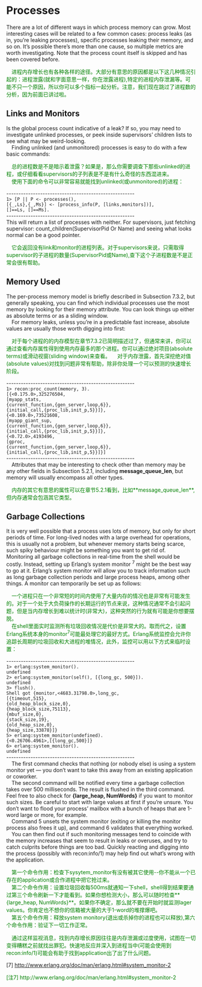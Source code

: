 # Processes
There are a lot of different ways in which process memory can grow. Most interesting
cases will be related to a few common cases: process leaks (as in, you’re leaking processes),
specific processes leaking their memory, and so on. It’s possible there’s more than one
cause, so multiple metrics are worth investigating. Note that the process count itself is
skipped and has been covered before.
<p></p> <font color="green">
&emsp;进程内存增长也有各种各样的途径。大部分有意思的原因都是以下这几种情况引起的：进程泄露(就和字面意思一样，你在泄露进程),特定的进程内存泄漏等。可能不只一个原因，所以你可以多个指标一起分析。注意，我们现在跳过了进程数的分析，因为前面已讲过啦。
</font> <p></p>

## Links and Monitors
Is the global process count indicative of a leak? If so, you may need to investigate unlinked processes, or peek inside supervisors’ children lists to see what may be weird-looking.<br>
&emsp;Finding unlinked (and unmonitored) processes is easy to do with a few basic commands:<br>
<p></p> <font color="green">
&emsp;总的进程数是不是暗示着泄露？如果是，那么你需要调查下那些unlinked的进程，或仔细看看supervisors的子列表是不是有什么奇怪的东西混进来。<br>
&emsp;使用下面的命令可以非常容易就能找到unlinked(或unmonitored)的进程：<br>
</font> <p></p>

-----------------------------------------------------<br>
`1> [P || P <- processes(),`<br>
`[{_,Ls},{_,Ms}] <- [process_info(P, [links,monitors])],`<br>
`[]==Ls, []==Ms].`<br>
-----------------------------------------------------<br>
This will return a list of processes with neither. For supervisors, just fetching
supervisor: count_children(SupervisorPid Or Name) and seeing what looks normal can
be a good pointer.<br>
<p></p> <font color="green">
&emsp;它会返回没有link和monitor的进程列表。对于supervisors来说，只需取得supervisor的子进程的数量(SupervisorPid或Name),查下这个子进程数是不是正常会很有帮助。
</font> <p></p>

## Memory Used
The per-process memory model is briefly described in Subsection 7.3.2, but generally speaking, you can find which individual processes use the most memory by looking for their
memory attribute. You can look things up either as absolute terms or as a sliding window.
<br>&emsp;For memory leaks, unless you’re in a predictable fast increase, absolute values are usually those worth digging into first:<br>
<p></p> <font color="green">
&emsp;对于每个进程的的内存模型在章节7.3.2已简明描述过了，但通常来讲，你可以通过查看内存属性得到使用内存最多的那个进程。你可以通过绝对项目(absolute terms)或滑动视窗(sliding window)来查看。
&emsp;对于内存泄露，首先深挖绝对值(absolute values)对找到问题非常有帮助，除非你处理一个可以预测的快速增长阶段。<br>
</font> <p></p>

-----------------------------------------------------<br>
`1> recon:proc_count(memory, 3).`<br>
`[{<0.175.0>,325276504,`<br>
`[myapp_stats,`<br>
`{current_function,{gen_server,loop,6}},`<br>
`{initial_call,{proc_lib,init_p,5}}]},`<br>
`{<0.169.0>,73521608,`<br>
`[myapp_giant_sup,`<br>
`{current_function,{gen_server,loop,6}},`<br>
`{initial_call,{proc_lib,init_p,5}}]},`<br>
`{<0.72.0>,4193496,`<br>
`[gproc,`<br>
`{current_function,{gen_server,loop,6}},`<br>
`{initial_call,{proc_lib,init_p,5}}]}]`<br>
-----------------------------------------------------<br>
&emsp;Attributes that may be interesting to check other than memory may be any other fields in Subsection 5.2.1, including **message_queue_len**, but memory will usually encompass all other types.
<p></p> <font color="green">
&emsp;内存的其它有意思的属性可以在章节5.2.1看到，比如**message_queue_len**,但内存通常会包涵其它类型。
</font> <p></p>

## Garbage Collections
It is very well possible that a process uses lots of memory, but only for short periods of time.
For long-lived nodes with a large overhead for operations, this is usually not a problem, but
whenever memory starts being scarce, such spiky behaviour might be something you want
to get rid of.<br>
Monitoring all garbage collections in real-time from the shell would be costly. Instead,
setting up Erlang’s system monitor <sup>7</sup> might be the best way to go at it.
Erlang’s system monitor will allow you to track information such as long garbage collection periods and large process heaps, among other things. A monitor can temporarily
be set up as follows:<br>
<p></p> <font color="green">
&emsp;一个进程只在一个非常短的时间内使用了大量内存的情况也是非常有可能发生的。对于一个处于大负荷操作的长期运行的节点来说，这种情况通常不会引起问题，但是当内存增长到难以统计时(非常大)，这种突然的行为就有可能是你想要摆脱。<br>
&emsp;在shell里面实时监测所有垃圾回收情况是代价是非常大的。取而代之，设置Erlang系统本身的monitor<sup>7</sup>可能最处理它的最好方式。Erlang系统监控会允许你追踪长周期的垃圾回收和大进程的堆情况，此外，监控可以用以下方式来临时设置：
</font> <p></p>

-----------------------------------------------------<br>
`1> erlang:system_monitor().`<br>
`undefined`<br>
`2> erlang:system_monitor(self(), [{long_gc, 500}]).`<br>
`undefined`<br>
`3> flush().`<br>
`Shell got {monitor,<4683.31798.0>,long_gc,`<br>
`[{timeout,515},`<br>
`{old_heap_block_size,0},`<br>
`{heap_block_size,75113},`<br>
`{mbuf_size,0},`<br>
`{stack_size,19},`<br>
`{old_heap_size,0},`<br>
`{heap_size,33878}]}`<br>
`5> erlang:system_monitor(undefined).`<br>
`{<0.26706.4961>,[{long_gc,500}]}`<br>
`6> erlang:system_monitor().`<br>
`undefined`<br>
-----------------------------------------------------<br>
&emsp;The first command checks that nothing (or nobody else) is using a system monitor yet — you don’t want to take this away from an existing application or coworker.
<br>&emsp;The second command will be notified every time a garbage collection takes over 500 milliseconds. The result is flushed in the third command. Feel free to also check for
**{large_heap, NumWords}** if you want to monitor such sizes. Be careful to start with large
values at first if you’re unsure. You don’t want to flood your process’ mailbox with a bunch
of heaps that are 1-word large or more, for example.
<br>&emsp;Command 5 unsets the system monitor (exiting or killing the monitor process also frees
it up), and command 6 validates that everything worked.
<br>&emsp;You can then find out if such monitoring messages tend to coincide with the memory increases that seem to result in leaks or overuses, and try to catch culprits before things are too bad. Quickly reacting and digging into the process (possibly with recon:info/1)
may help find out what’s wrong with the application.
<p></p> <font color="green">
&emsp;第一个命令作用：检查下sysytem_monitor有没有被其它使用--你不能从一个已存在的application或合作进程中把它抢过来。<br>
&emsp;第二个命令作用：设置垃圾回收每500ms就通知一下shell，shell得到结果要通过第三个命令刷新一下才能看到。如果你想检测大小，那么可以随时检查**{large_heap, NumWords}**。如果你不确定，那么就不要在开始时就监测lager values。你肯定也不想你的信箱被大量的大于1-word的堆撑爆吧。<br>
&emsp;第五个命令作用：释放system monitory(退出或杀掉你的进程也可以释放),第六个命令作用：验证下一切工作正常。
</font> <p></p>
<p></p> <font color="green">
&emsp;通过这样监视消息，找到内存增长原因往往是内存泄漏或过度使用，试图在一切变得糟糕之前就找出罪犯。快速地反应并深入到进程当中(可能会使用到recon:info/1)可能会有助于找到application出了出了什么问题。
</font> <p></p>


[7] http://www.erlang.org/doc/man/erlang.html#system_monitor-2<br>

<p></p> <font color="green">
[注7] http://www.erlang.org/doc/man/erlang.html#system_monitor-2<br>
</font> <p></p>
